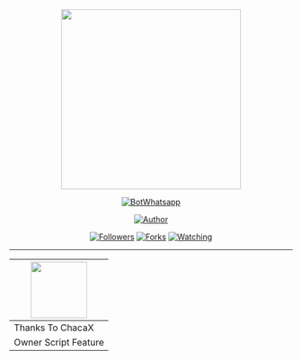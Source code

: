 <center><img src ="https://avatars.githubusercontent.com/u/90517187?v=4"width="320px"height="320px"></center>

<p align="center">
<a href="#"><img title="BotWhatsapp" src="https://img.shields.io/badge/Bot%20Whatsapp%20Termux-green?colorA=%23ff0000&colorB=%23017e40&style=for-the-badge"></a>
</p>
<p align="center">
<a href="https://github.com/stafbotz"><img title="Author" src="https://img.shields.io/badge/Author-stafbotz -red.svg?style=for-the-badge&logo=github"></a>
</p>
<p align="center">
<a href="https://github.com/stafbotz/followers"><img title="Followers" src="https://img.shields.io/github/followers/stafbotz?color=blue&style=flat-square"></a>
<a href="https://github.com/stafbotz/BotWhatsapp/network/members"><img title="Forks" src="https://img.shields.io/github/forks/stafbotz/BotWhatsapp?color=red&style=flat-square"></a>
<a href="https://github.com/stafbotz/BotWhatsapp/watchers"><img title="Watching" src="https://img.shields.io/github/watchers/stafbotz/BotWhatsapp?label=Watchers&color=blue&style=flat-square"></a>


---


<a href="https://github.com/ChacaX"><img src="http://github.com/ChacaX.png?size=100" width="100" height="100"></a> |
---- |
Thanks To ChacaX |
Owner Script Feature |
